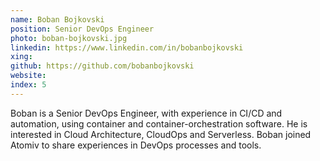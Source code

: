 ```yaml
---
name: Boban Bojkovski
position: Senior DevOps Engineer
photo: boban-bojkovski.jpg
linkedin: https://www.linkedin.com/in/bobanbojkovski
xing: 
github: https://github.com/bobanbojkovski
website: 
index: 5
---
```

Boban is a Senior DevOps Engineer, with experience in CI/CD and automation, using container and container-orchestration software. He is interested in Cloud Architecture, CloudOps and Serverless. Boban joined Atomiv to share experiences in DevOps processes and tools.